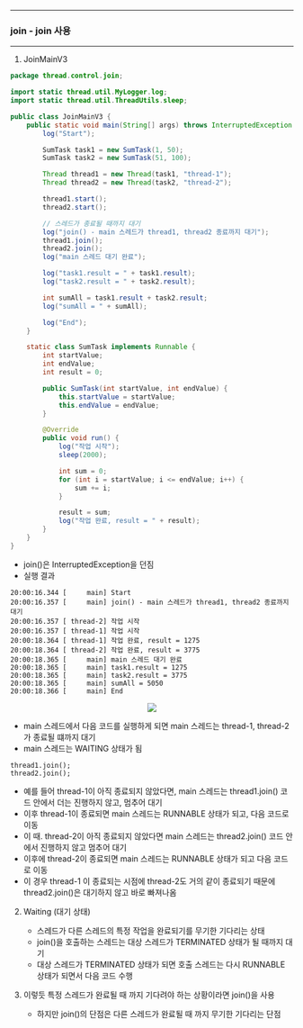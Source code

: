 -----
### join - join 사용
-----
1. JoinMainV3
```java
package thread.control.join;

import static thread.util.MyLogger.log;
import static thread.util.ThreadUtils.sleep;

public class JoinMainV3 {
    public static void main(String[] args) throws InterruptedException {
        log("Start");

        SumTask task1 = new SumTask(1, 50);
        SumTask task2 = new SumTask(51, 100);

        Thread thread1 = new Thread(task1, "thread-1");
        Thread thread2 = new Thread(task2, "thread-2");

        thread1.start();
        thread2.start();

        // 스레드가 종료될 때까지 대기
        log("join() - main 스레드가 thread1, thread2 종료까지 대기");
        thread1.join();
        thread2.join();
        log("main 스레드 대기 완료");

        log("task1.result = " + task1.result);
        log("task2.result = " + task2.result);

        int sumAll = task1.result + task2.result;
        log("sumAll = " + sumAll);

        log("End");
    }

    static class SumTask implements Runnable {
        int startValue;
        int endValue;
        int result = 0;

        public SumTask(int startValue, int endValue) {
            this.startValue = startValue;
            this.endValue = endValue;
        }

        @Override
        public void run() {
            log("작업 시작");
            sleep(2000);

            int sum = 0;
            for (int i = startValue; i <= endValue; i++) {
                sum += i;
            }

            result = sum;
            log("작업 완료, result = " + result);
        }
    }
}
```
  - join()은 InterruptedException을 던짐
  - 실행 결과
```
20:00:16.344 [     main] Start
20:00:16.357 [     main] join() - main 스레드가 thread1, thread2 종료까지 대기
20:00:16.357 [ thread-2] 작업 시작
20:00:16.357 [ thread-1] 작업 시작
20:00:18.364 [ thread-1] 작업 완료, result = 1275
20:00:18.364 [ thread-2] 작업 완료, result = 3775
20:00:18.365 [     main] main 스레드 대기 완료
20:00:18.365 [     main] task1.result = 1275
20:00:18.365 [     main] task2.result = 3775
20:00:18.365 [     main] sumAll = 5050
20:00:18.366 [     main] End
```

<div align="center">
<img src="https://github.com/user-attachments/assets/cb81c057-2349-4643-8bd8-4c190a442b5d">
</div>

  - main 스레드에서 다음 코드를 실행하게 되면 main 스레드는 thread-1, thread-2가 종료될 떄까지 대기
  - main 스레드는 WAITING 상태가 됨
```
thread1.join();
thread2.join();
```

  - 예를 들어 thread-1이 아직 종료되지 않았다면, main 스레드는 thread1.join() 코드 안에서 더는 진행하지 않고, 멈추어 대기
  - 이후 thread-1이 종료되면 main 스레드는 RUNNABLE 상태가 되고, 다음 코드로 이동
  - 이 때. thread-2이 아직 종료되지 않았다면 main 스레드는 thread2.join() 코드 안에서 진행하지 않고 멈추어 대기
  - 이후에 thread-2이 종료되면 main 스레드는 RUNNABLE 상태가 되고 다음 코드로 이동
  - 이 경우 thread-1 이 종료되는 시점에 thread-2도 거의 같이 종료되기 때문에 thread2.join()은 대기하지 않고 바로 빠져나옴

2. Waiting (대기 상태)
   - 스레드가 다른 스레드의 특정 작업을 완료되기를 무기한 기다리는 상태
   - join()을 호출하는 스레드는 대상 스레드가 TERMINATED 상태가 될 때까지 대기
   - 대상 스레드가 TERMINATED 상태가 되면 호출 스레드는 다시 RUNNABLE 상태가 되면서 다음 코드 수행

3. 이렇듯 특정 스레드가 완료될 때 까지 기다려야 하는 상황이라면 join()을 사용
    - 하지만 join()의 단점은 다른 스레드가 완료될 때 까지 무기한 기다리는 단점
